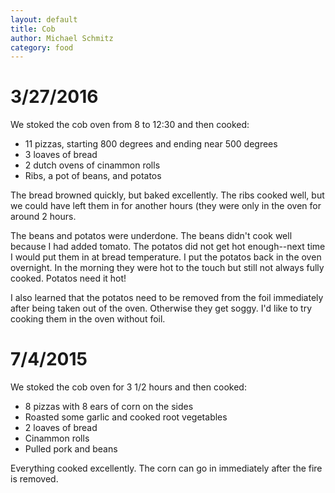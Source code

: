 ```yaml
---
layout: default
title: Cob
author: Michael Schmitz
category: food
---
```


# 3/27/2016

We stoked the cob oven from 8 to 12:30 and then cooked:

* 11 pizzas, starting 800 degrees and ending near 500 degrees
* 3 loaves of bread
* 2 dutch ovens of cinammon rolls
* Ribs, a pot of beans, and potatos

The bread browned quickly, but baked excellently.  The ribs cooked well, but we
could have left them in for another hours (they were only in the oven for
around 2 hours.

The beans and potatos were underdone.  The beans didn't cook well because I had
added tomato.  The potatos did not get hot enough--next time I would put them
in at bread temperature.  I put the potatos back in the oven overnight.  In the
morning they were hot to the touch but still not always fully cooked.  Potatos
need it hot!

I also learned that the potatos need to be removed from the foil immediately
after being taken out of the oven.  Otherwise they get soggy.  I'd like to try
cooking them in the oven without foil.

# 7/4/2015

We stoked the cob oven for 3 1/2 hours and then cooked:

* 8 pizzas with 8 ears of corn on the sides
* Roasted some garlic and cooked root vegetables
* 2 loaves of bread
* Cinammon rolls
* Pulled pork and beans

Everything cooked excellently.  The corn can go in immediately after the fire
is removed.
